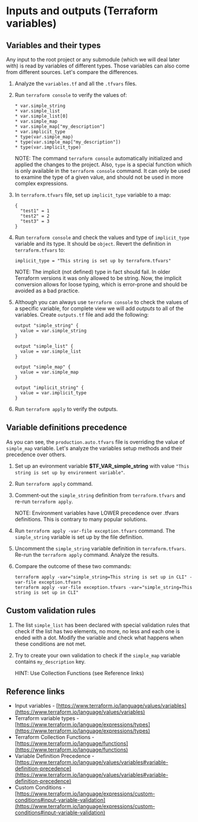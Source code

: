 # Inputs and outputs (Terraform variables)

## Variables and their types

Any input to the root project or any submodule (which we will deal later with) is read by variables of different types. Those variables can also come from different sources. Let's compare the differences.

1. Analyze the `variables.tf` and all the `.tfvars` files. 
1. Run `terraform console` to verify the values of:

    ```
    * var.simple_string
    * var.simple_list
    * var.simple_list[0]
    * var.simple_map
    * var.simple_map["my_description"]
    * var.implicit_type
    * type(var.simple_map)
    * type(var.simple_map["my_description"])
    * type(var.implicit_type)
    ```

    NOTE: The command `terraform console` automatically initialized and applied the changes to the project. Also, `type` is a special function which is only available in the `terraform console` command. It can only be used to examine the type of a given value, and should not be used in more complex expressions.

1. In `terraform.tfvars` file, set up `implicit_type` variable to a map:

    ```
    {
      "test1" = 1 
      "test2" = 2 
      "test3" = 3
    }
    ```

1. Run `terraform console` and check the values and type of `implicit_type` variable and its type. It should be `object`. Revert the definition in `terraform.tfvars` to: 

    ```
    implicit_type = "This string is set up by terraform.tfvars"
    ```

    NOTE: The implicit (not defined) type in fact should fail. In older Terraform versions it was only allowed to be string. Now, the implicit conversion allows for loose typing, which is error-prone and should be avoided as a bad practice.

1. Although you can always use `terraform console` to check the values of a specific variable, for complete view we will add *outputs* to all of the variables. Create `outputs.tf` file and add the following:

    ```
    output "simple_string" {
      value = var.simple_string
    }

    output "simple_list" {
      value = var.simple_list
    }

    output "simple_map" {
      value = var.simple_map
    }

    output "implicit_string" {
      value = var.implicit_type
    }
    ```

1. Run `terraform apply` to verify the outputs.

## Variable definitions precedence

As you can see, the `production.auto.tfvars` file is overriding the value of `simple_map` variable. Let's analyze the variables setup methods and their precedence over others.

1. Set up an evironment variable **$TF_VAR_simple_string** with value `"This string is set up by environment variable"`.
1. Run `terraform apply` command.
1. Comment-out the `simple_string` definition from `terraform.tfvars` and re-run `terraform apply`.

    NOTE: Environment variables have LOWER precedence over .tfvars definitions. This is contrary to many popular solutions.

1. Run `terraform apply -var-file exception.tfvars` command. The `simple_string` variable is set up by the file definition.

1. Uncomment the `simple_string` variable definition in `terraform.tfvars`. Re-run the `terraform apply` command. Analyze the results.

1. Compare the outcome of these two commands:

    ```
    terraform apply -var="simple_string=This string is set up in CLI" -var-file exception.tfvars
    terraform apply -var-file exception.tfvars -var="simple_string=This string is set up in CLI"

## Custom validation rules

1. The list `simple_list` has been declared with special validation rules that check if the list has two elements, no more, no less and each one is ended with a dot. Modify the variable and check what happens when these conditions are not met.

1. Try to create your own validation to check if the `simple_map` variable contains `my_description` key.

    HINT: Use Collection Functions (see Reference links)

## Reference links

* Input variables - [https://www.terraform.io/language/values/variables](https://www.terraform.io/language/values/variables)
* Terraform variable types - [https://www.terraform.io/language/expressions/types](https://www.terraform.io/language/expressions/types)
* Terraform Collection Functions - [https://www.terraform.io/language/functions](https://www.terraform.io/language/functions)
* Variable Definition Precedence - [https://www.terraform.io/language/values/variables#variable-definition-precedence](https://www.terraform.io/language/values/variables#variable-definition-precedence)
* Custom Conditions - [https://www.terraform.io/language/expressions/custom-conditions#input-variable-validation](https://www.terraform.io/language/expressions/custom-conditions#input-variable-validation)
